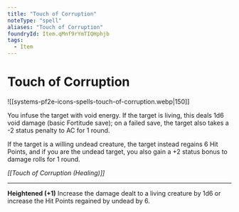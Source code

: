 ```yaml
---
title: "Touch of Corruption"
noteType: "spell"
aliases: "Touch of Corruption"
foundryId: Item.qMnf9rYmTIQHphjb
tags:
  - Item
---
```


# Touch of Corruption
![[systems-pf2e-icons-spells-touch-of-corruption.webp|150]]

You infuse the target with void energy. If the target is living, this deals 1d6 void damage (basic Fortitude save); on a failed save, the target also takes a -2 status penalty to AC for 1 round.

If the target is a willing undead creature, the target instead regains 6 Hit Points, and if you are the undead target, you also gain a +2 status bonus to damage rolls for 1 round.

_[[Touch of Corruption (Healing)]]_

* * *

**Heightened (+1)** Increase the damage dealt to a living creature by 1d6 or increase the Hit Points regained by undead by 6.
